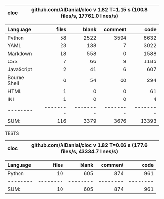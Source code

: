 cloc|github.com/AlDanial/cloc v 1.82  T=1.15 s (100.8 files/s, 17761.0 lines/s)
--- | ---

Language|files|blank|comment|code
:-------|-------:|-------:|-------:|-------:
Python|58|2522|3594|6632
YAML|23|138|7|3022
Markdown|18|558|0|1588
CSS|7|66|9|1185
JavaScript|2|41|6|607
Bourne Shell|6|54|60|294
HTML|1|0|0|61
INI|1|0|0|4
--------|--------|--------|--------|--------
SUM:|116|3379|3676|13393

TESTS

cloc|github.com/AlDanial/cloc v 1.82  T=0.06 s (177.6 files/s, 43334.7 lines/s)
--- | ---

Language|files|blank|comment|code
:-------|-------:|-------:|-------:|-------:
Python|10|605|874|961
--------|--------|--------|--------|--------
SUM:|10|605|874|961
